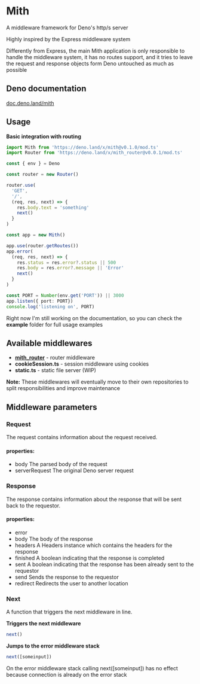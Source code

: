 # Mith

A middleware framework for Deno's http/s server

Highly inspired by the Express middleware system

Differently from Express, the main Mith application is only responsible to handle the middleware system, it has no routes support, and it tries to leave the request and response objects form Deno untouched as much as possible

## Deno documentation

[doc.deno.land/mith](https://doc.deno.land/https/deno.land/x/mith/mod.ts)

## Usage

**Basic integration with routing**
```typescript
import Mith from 'https://deno.land/x/mith@v0.1.0/mod.ts'
import Router from 'https://deno.land/x/mith_router@v0.0.1/mod.ts'

const { env } = Deno

const router = new Router()

router.use(
  'GET',
  '/',
  (req, res, next) => {
    res.body.text = 'something'
    next()
  }
)

const app = new Mith()

app.use(router.getRoutes())
app.error(
  (req, res, next) => {
    res.status = res.error?.status || 500
    res.body = res.error?.message || 'Error'
    next()
  }
)

const PORT = Number(env.get('PORT')) || 3000
app.listen({ port: PORT})
console.log('listening on', PORT)
```

Right now I'm still working on the documentation, so you can check the **example** folder for full usage examples

## Available middlewares

- **[mith_router](https://github.com/JWebCoder/mith_router)** - router middleware
- **cookieSession.ts** - session middleware using cookies
- **static.ts** - static file server (WIP)

**Note:** These middlewares will eventually move to their own repositories to split responsibilities and improve maintenance

[//]: # (For Routing, session, or any other middleware you can check our awesome-mith site of community resources.)

## Middleware parameters

### Request
The request contains information about the request received.

#### properties:
- body
The parsed body of the request
- serverRequest
The original Deno server request

### Response
The response contains information about the response that will be sent back to the requestor.

#### properties:
- error
- body
The body of the response
- headers
A Headers instance which contains the headers for the response
- finished
A boolean indicating that the response is completed
- sent
A boolean indicating that the response has been already sent to the requestor
- send
Sends the response to the requestor
- redirect
Redirects the user to another location

### Next
A function that triggers the next middleware in line.

**Triggers the next middleware**
```typescript
next()
```

**Jumps to the error middleware stack**
```typescript
next([someinput])
```

On the error middleware stack calling next([someinput]) has no effect because connection is already on the error stack